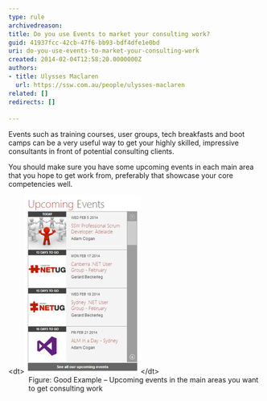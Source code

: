 ```yaml
---
type: rule
archivedreason: 
title: Do you use Events to market your consulting work?
guid: 41937fcc-42cb-47f6-bb93-bdf4dfe1e0bd
uri: do-you-use-events-to-market-your-consulting-work
created: 2014-02-04T12:58:20.0000000Z
authors:
- title: Ulysses Maclaren
  url: https://ssw.com.au/people/ulysses-maclaren
related: []
redirects: []

---
```


Events such as training courses, user groups, tech breakfasts and boot camps can be a very useful way to get your highly skilled, impressive consultants in front of potential consulting clients. 
<!--endintro-->

You should make sure you have some upcoming events in each main area that you hope to get work from, preferably that showcase your core competencies well.
<dl class="goodImage">&lt;dt&gt;<img src="upcoming-events.png" alt="">&lt;/dt&gt;<dd>Figure: Good Example – Upcoming events in the main areas you want to get consulting work</dd></dl>
